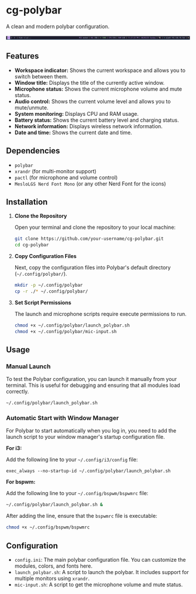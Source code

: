 # cg-polybar

A clean and modern polybar configuration.

![Screenshot](./cg-polybarv1.3.1.png)


## Features

- **Workspace indicator:** Shows the current workspace and allows you to switch between them.
- **Window title:** Displays the title of the currently active window.
- **Microphone status:** Shows the current microphone volume and mute status.
- **Audio control:** Shows the current volume level and allows you to mute/unmute.
- **System monitoring:** Displays CPU and RAM usage.
- **Battery status:** Shows the current battery level and charging status.
- **Network information:** Displays wireless network information.
- **Date and time:** Shows the current date and time.

## Dependencies

- `polybar`
- `xrandr` (for multi-monitor support)
- `pactl` (for microphone and volume control)
- `MesloLGS Nerd Font Mono` (or any other Nerd Font for the icons)

## Installation

1.  **Clone the Repository**
    
    Open your terminal and clone the repository to your local machine:
    
    ```bash
    git clone https://github.com/your-username/cg-polybar.git
    cd cg-polybar
    ```
    
2.  **Copy Configuration Files**
    
    Next, copy the configuration files into Polybar's default directory (`~/.config/polybar/`).
    
    ```bash
    mkdir -p ~/.config/polybar
    cp -r ./* ~/.config/polybar/
    ```
    
3.  **Set Script Permissions**
    
    The launch and microphone scripts require execute permissions to run.
    
    ```bash
    chmod +x ~/.config/polybar/launch_polybar.sh
    chmod +x ~/.config/polybar/mic-input.sh
    ```
    

## Usage

### Manual Launch

To test the Polybar configuration, you can launch it manually from your terminal. This is useful for debugging and ensuring that all modules load correctly.

```bash
~/.config/polybar/launch_polybar.sh
```

### Automatic Start with Window Manager

For Polybar to start automatically when you log in, you need to add the launch script to your window manager's startup configuration file.

**For i3:**

Add the following line to your `~/.config/i3/config` file:

```
exec_always --no-startup-id ~/.config/polybar/launch_polybar.sh
```

**For bspwm:**

Add the following line to your `~/.config/bspwm/bspwmrc` file:

```bash
~/.config/polybar/launch_polybar.sh &
```

After adding the line, ensure that the `bspwmrc` file is executable:

```bash
chmod +x ~/.config/bspwm/bspwmrc
```

## Configuration

- `config.ini`: The main polybar configuration file. You can customize the modules, colors, and fonts here.
- `launch_polybar.sh`: A script to launch the polybar. It includes support for multiple monitors using `xrandr`.
- `mic-input.sh`: A script to get the microphone volume and mute status.
